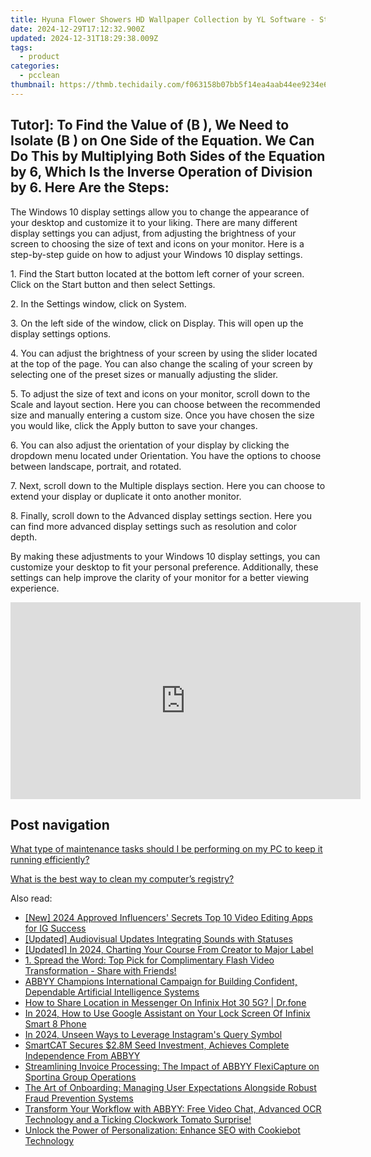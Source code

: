 ```yaml
---
title: Hyuna Flower Showers HD Wallpaper Collection by YL Software - Stunning Digital Artwork
date: 2024-12-29T17:12:32.900Z
updated: 2024-12-31T18:29:38.009Z
tags:
  - product
categories:
  - pcclean
thumbnail: https://thmb.techidaily.com/f063158b07bb5f14ea4aab44ee9234e61e405ad94aec937242bb379ea450f563.jpg
---
```


## Tutor]: To Find the Value of \(B \), We Need to Isolate \(B \) on One Side of the Equation. We Can Do This by Multiplying Both Sides of the Equation by 6, Which Is the Inverse Operation of Division by 6. Here Are the Steps:

The Windows 10 display settings allow you to change the appearance of your desktop and customize it to your liking. There are many different display settings you can adjust, from adjusting the brightness of your screen to choosing the size of text and icons on your monitor. Here is a step-by-step guide on how to adjust your Windows 10 display settings. 

1\. Find the Start button located at the bottom left corner of your screen. Click on the Start button and then select Settings.

2\. In the Settings window, click on System.

3\. On the left side of the window, click on Display. This will open up the display settings options. 

4\. You can adjust the brightness of your screen by using the slider located at the top of the page. You can also change the scaling of your screen by selecting one of the preset sizes or manually adjusting the slider.

5\. To adjust the size of text and icons on your monitor, scroll down to the Scale and layout section. Here you can choose between the recommended size and manually entering a custom size. Once you have chosen the size you would like, click the Apply button to save your changes.

6\. You can also adjust the orientation of your display by clicking the dropdown menu located under Orientation. You have the options to choose between landscape, portrait, and rotated.

7\. Next, scroll down to the Multiple displays section. Here you can choose to extend your display or duplicate it onto another monitor.

8\. Finally, scroll down to the Advanced display settings section. Here you can find more advanced display settings such as resolution and color depth. 

By making these adjustments to your Windows 10 display settings, you can customize your desktop to fit your personal preference. Additionally, these settings can help improve the clarity of your monitor for a better viewing experience.

<!-- affiliate ads begin -->
<iframe width="560" height="315" src="https://www.youtube.com/embed/xtylXDY9YfA?si=VonzSiDFGCpJm2uC" title="YouTube video player" frameborder="0" allow="accelerometer; autoplay; clipboard-write; encrypted-media; gyroscope; picture-in-picture; web-share" referrerpolicy="strict-origin-when-cross-origin" allowfullscreen></iframe>
<!-- affiliate ads end -->

## Post navigation

[What type of maintenance tasks should I be performing on my PC to keep it running efficiently?](https://tools.techidaily.com/pcclean/products/)

[What is the best way to clean my computer’s registry?](https://tools.techidaily.com/pcclean/products/)

<ins class="adsbygoogle"
     style="display:block"
     data-ad-format="autorelaxed"
     data-ad-client="ca-pub-7571918770474297"
     data-ad-slot="1223367746"></ins>

<ins class="adsbygoogle"
     style="display:block"
     data-ad-client="ca-pub-7571918770474297"
     data-ad-slot="8358498916"
     data-ad-format="auto"
     data-full-width-responsive="true"></ins>

<span class="atpl-alsoreadstyle">Also read:</span>
<div><ul>
<li><a href="https://instagram-video-files.techidaily.com/new-2024-approved-influencers-secrets-top-10-video-editing-apps-for-ig-success/"><u>[New] 2024 Approved Influencers' Secrets Top 10 Video Editing Apps for IG Success</u></a></li>
<li><a href="https://extra-tips.techidaily.com/updated-audiovisual-updates-integrating-sounds-with-statuses/"><u>[Updated] Audiovisual Updates Integrating Sounds with Statuses</u></a></li>
<li><a href="https://facebook-video-footage.techidaily.com/updated-in-2024-charting-your-course-from-creator-to-major-label/"><u>[Updated] In 2024, Charting Your Course From Creator to Major Label</u></a></li>
<li><a href="https://tech-haven.techidaily.com/1-spread-the-word-top-pick-for-complimentary-flash-video-transformation-share-with-friends/"><u>1. Spread the Word: Top Pick for Complimentary Flash Video Transformation - Share with Friends!</u></a></li>
<li><a href="https://discover-best.techidaily.com/abbyy-champions-international-campaign-for-building-confident-dependable-artificial-intelligence-systems/"><u>ABBYY Champions International Campaign for Building Confident, Dependable Artificial Intelligence Systems</u></a></li>
<li><a href="https://fake-location.techidaily.com/how-to-share-location-in-messenger-on-infinix-hot-30-5g-drfone-by-drfone-virtual-android/"><u>How to Share Location in Messenger On Infinix Hot 30 5G? | Dr.fone</u></a></li>
<li><a href="https://unlock-android.techidaily.com/in-2024-how-to-use-google-assistant-on-your-lock-screen-of-infinix-smart-8-phone-by-drfone-android/"><u>In 2024, How to Use Google Assistant on Your Lock Screen Of Infinix Smart 8 Phone</u></a></li>
<li><a href="https://instagram-videos.techidaily.com/in-2024-unseen-ways-to-leverage-instagrams-query-symbol/"><u>In 2024, Unseen Ways to Leverage Instagram's Query Symbol</u></a></li>
<li><a href="https://discover-best.techidaily.com/smartcat-secures-28m-seed-investment-achieves-complete-independence-from-abbyy/"><u>SmartCAT Secures $2.8M Seed Investment, Achieves Complete Independence From ABBYY</u></a></li>
<li><a href="https://discover-best.techidaily.com/streamlining-invoice-processing-the-impact-of-abbyy-flexicapture-on-sportina-group-operations/"><u>Streamlining Invoice Processing: The Impact of ABBYY FlexiCapture on Sportina Group Operations</u></a></li>
<li><a href="https://discover-best.techidaily.com/the-art-of-onboarding-managing-user-expectations-alongside-robust-fraud-prevention-systems/"><u>The Art of Onboarding: Managing User Expectations Alongside Robust Fraud Prevention Systems</u></a></li>
<li><a href="https://discover-best.techidaily.com/transform-your-workflow-with-abbyy-free-video-chat-advanced-ocr-technology-and-a-ticking-clockwork-tomato-surprise/"><u>Transform Your Workflow with ABBYY: Free Video Chat, Advanced OCR Technology and a Ticking Clockwork Tomato Surprise!</u></a></li>
<li><a href="https://discover-best.techidaily.com/unlock-the-power-of-personalization-enhance-seo-with-cookiebot-technology/"><u>Unlock the Power of Personalization: Enhance SEO with Cookiebot Technology</u></a></li>
</ul></div>

